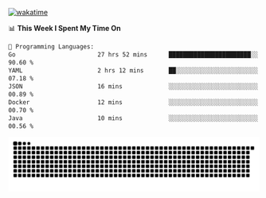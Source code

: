 [![wakatime](https://wakatime.com/badge/user/384f91c6-4eee-411f-8f3b-1b691f58a544.svg)](https://wakatime.com/@384f91c6-4eee-411f-8f3b-1b691f58a544)

<!--START_SECTION:waka-->
📊 **This Week I Spent My Time On** 

```text
💬 Programming Languages: 
Go                       27 hrs 52 mins      ███████████████████████░░   90.60 % 
YAML                     2 hrs 12 mins       ██░░░░░░░░░░░░░░░░░░░░░░░   07.18 % 
JSON                     16 mins             ░░░░░░░░░░░░░░░░░░░░░░░░░   00.89 % 
Docker                   12 mins             ░░░░░░░░░░░░░░░░░░░░░░░░░   00.70 % 
Java                     10 mins             ░░░░░░░░░░░░░░░░░░░░░░░░░   00.56 % 
```


<!--END_SECTION:waka-->

<picture>
  <source media="(prefers-color-scheme: dark)" srcset="https://raw.githubusercontent.com/fuwx295/fuwx295/output/github-contribution-grid-snake-dark.svg">
  <source media="(prefers-color-scheme: light)" srcset="https://raw.githubusercontent.com/fuwx295/fuwx295/output/github-contribution-grid-snake.svg">
  <img alt="github contribution grid snake animation" src="https://raw.githubusercontent.com/fuwx295/fuwx295/output/github-contribution-grid-snake.svg">
</picture>

